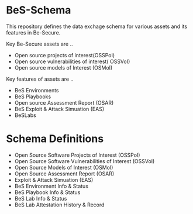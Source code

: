 # BeS-Schema
This repository defines the data exchage schema for various assets and its features in Be-Secure. 

Key Be-Secure assets are ..
- Open source projects of interest(OSSPoI)
- Open source vulnerabilities of interest( OSSVoI)
- Open source models of Interest (OSMoI)

Key features of assets are ..
- BeS Environments
- BeS Playbooks
- Open source Assessment Report (OSAR)
- BeS Exploit & Attack Simuation (EAS)
- BeSLabs

# Schema Definitions
- Open Source Software Projects of Interest (OSSPoI)
- Open Source Software Vulnerabilities of Interest (OSSVoI)
- Open Source Models of Interest (OSMoI) 
- Open Source Assessment Report (OSAR)
- Exploit & Attack Simuation (EAS)
- BeS Environment Info & Status
- BeS Playbook Info & Status
- BeS Lab Info & Status
- BeS Lab Attestation History & Record





